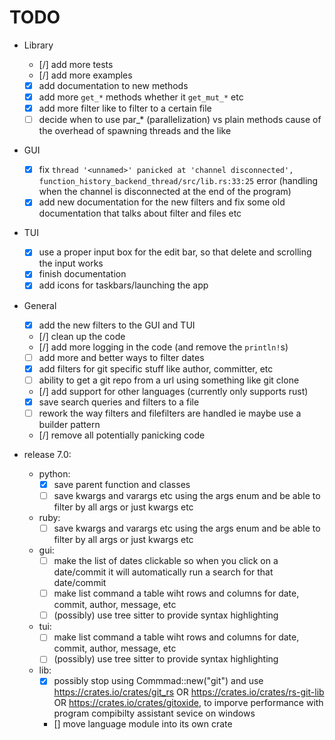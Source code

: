 # TODO

- Library
  - [/] add more tests
  - [/] add more examples
  - [x] add documentation to new methods
  - [x] add more `get_*` methods whether it `get_mut_*` etc
  - [x] add more filter like to filter to a certain file
  - [ ] decide when to use par_* (parallelization) vs plain methods cause of the overhead of spawning threads and the like

- GUI
  - [x] fix `thread '<unnamed>' panicked at 'channel disconnected', function_history_backend_thread/src/lib.rs:33:25` error (handling when the channel is disconnected at the end of the program)
  - [x] add new documentation for the new filters and fix some old documentation that talks about filter  and files etc
- TUI
  - [x] use a proper input box for the edit bar, so that delete and scrolling the input works
  - [x] finish documentation
  - [x] add icons for taskbars/launching the app

- General
  - [x] add the new filters to the GUI and TUI
  - [/] clean up the code
  - [/] add more logging in the code (and remove the `println!`s)
  - [ ] add more and better ways to filter dates
  - [x] add filters for git specific stuff like author, committer, etc
  - [ ] ability to get a git repo from a url using something like git clone
  - [/] add support for other languages (currently only supports rust)
  - [x] save search queries and filters to a file
  - [ ] rework the way filters and filefilters are handled ie maybe use a builder pattern
  - [/] remove all potentially panicking code

- release 7.0:
  - python:
    - [x] save parent function and classes
    - [ ] save kwargs and varargs etc using the args enum and be able to filter by all args or just kwargs etc
  - ruby:
    - [ ] save kwargs and varargs etc using the args enum and be able to filter by all args or just kwargs etc
  - gui:
    - [ ] make the list of dates clickable so when you click on a date/commit it will automatically run a search for that date/commit
    - [ ] make list command a table wiht rows and columns for date, commit, author, message, etc
    - [ ] (possibly) use tree sitter to provide syntax highlighting
  - tui:
    - [ ] make list command a table wiht rows and columns for date, commit, author, message, etc
    - [ ] (possibly) use tree sitter to provide syntax highlighting
  - lib:
    - [x] possibly stop using Commmad::new("git") and use https://crates.io/crates/git_rs OR https://crates.io/crates/rs-git-lib OR  https://crates.io/crates/gitoxide, to imporve performance with program compibilty assistant sevice on windows

    - [] move language module into its own crate
